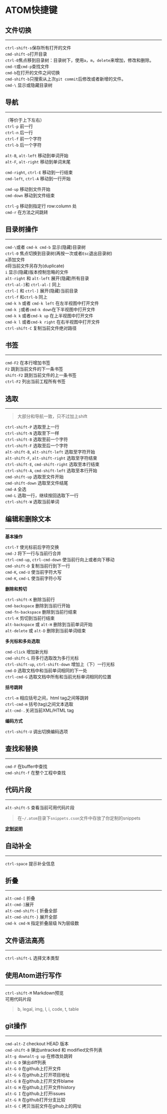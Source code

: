 # ATOM快捷键

## 文件切换

---

`ctrl-shift-s`保存所有打开的文件  
`cmd-shift-o`打开目录  
`ctrl-0`焦点移到目录树：目录树下，使用`a`，`m`，`delete`来增加，修改和删除。  
`cmd-t`或`cmd-p`查找文件  
`cmd-b`在打开的文件之间切换  
`cmd-shift-b`只搜索从上次`git commit`后修改或者新增的文件。  
`cmd-\` 显示或隐藏目录树

## 导航

---

（等价于上下左右）  
`ctrl-p` 前一行  
`ctrl-n` 后一行  
`ctrl-f` 前一个字符  
`ctrl-b` 后一个字符

`alt-B`, `alt-left` 移动到单词开始  
`alt-F`, `alt-right` 移动到单词末尾

`cmd-right`, `ctrl-E` 移动到一行结束  
`cmd-left`, `ctrl-A` 移动到一行开始

`cmd-up` 移动到文件开始  
`cmd-down` 移动到文件结束

`ctrl-g` 移动到指定行 row:column 处  
`cmd-r` 在方法之间跳转

## 目录树操作

---

`cmd-\`或者 `cmd-k cmd-b` 显示\(隐藏\)目录树  
`ctrl-0` 焦点切换到目录树\(再按一次或者`Esc`退出目录树\)  
`a`添加文件  
`d`将当前文件另存为\(duplicate\)  
`i` 显示\(隐藏\)版本控制忽略的文件  
`alt-right` 和 `alt-left` 展开\(隐藏\)所有目录  
`ctrl-al-]`和 `ctrl-al-[` 同上  
`ctrl-[` 和 `ctrl-]` 展开\(隐藏\)当前目录  
`ctrl-f` 和`ctrl-b` 同上  
`cmd-k h` 或者 `cmd-k left` 在左半视图中打开文件  
`cmd-k j`或者`cmd-k down`在下半视图中打开文件  
`cmd-k k` 或者`cmd-k up` 在上半视图中打开文件  
`cmd-k l` 或者`cmd-k right` 在右半视图中打开文件  
`ctrl-shift-C` 复制当前文件绝对路径

## 书签

---

`cmd-F2` 在本行增加书签  
`F2` 跳到当前文件的下一条书签  
`shift-F2` 跳到当前文件的上一条书签  
`ctrl-F2` 列出当前工程所有书签

## 选取

---

> 大部分和导航一致，只不过加上shift

`ctrl-shift-P` 选取至上一行  
`ctrl-shift-N` 选取至下一样  
`ctrl-shift-B` 选取至前一个字符  
`ctrl-shift-F` 选取至后一个字符  
`alt-shift-B`, `alt-shift-left` 选取至字符开始  
`alt-shift-F`, `alt-shift-right` 选取至字符结束  
`ctrl-shift-E`, `cmd-shift-right` 选取至本行结束  
`ctrl-shift-A`, `cmd-shift-left` 选取至本行开始  
`cmd-shift-up` 选取至文件开始  
`cmd-shift-down` 选取至文件结尾  
`cmd-A` 全选  
`cmd-L` 选取一行，继续按回选取下一行  
`ctrl-shift-W` 选取当前单词

## 编辑和删除文本

---

**基本操作**

`ctrl-T` 使光标前后字符交换  
`cmd-J` 将下一行与当前行合并  
`ctrl-cmd-up`, `ctrl-cmd-down` 使当前行向上或者向下移动  
`cmd-shift-D` 复制当前行到下一行  
`cmd-K`, `cmd-U` 使当前字符大写  
`cmd-K`, `cmd-L` 使当前字符小写

**删除和剪切**

`ctrl-shift-K` 删除当前行  
`cmd-backspace` 删除到当前行开始  
`cmd-fn-backspace` 删除到当前行结束  
`ctrl-K` 剪切到当前行结束  
`alt-backspace` 或 `alt-H` 删除到当前单词开始  
`alt-delete` 或 `alt-D` 删除到当前单词结束

**多光标和多处选取**

`cmd-click` 增加新光标  
`cmd-shift-L` 将多行选取改为多行光标  
`ctrl-shift-up`, `ctrl-shift-down` 增加上（下）一行光标  
`cmd-D` 选取文档中和当前单词相同的下一处  
`ctrl-cmd-G` 选取文档中所有和当前光标单词相同的位置

**括号跳转**

`ctrl-m` 相应括号之间，html tag之间等跳转  
`ctrl-cmd-m` 括号\(tag\)之间文本选取  
`alt-cmd-.`关闭当前XML/HTML tag

**编码方式**

`ctrl-shift-U` 调出切换编码选项

## 查找和替换

---

`cmd-F` 在buffer中查找  
`cmd-shift-f` 在整个工程中查找

## 代码片段

---

`alt-shift-S` 查看当前可用代码片段

> 在`~/.atom`目录下`snippets.cson`文件中存放了你定制的snippets

[**定制说明**](https://atom.io/docs/v1.0.0/using-atom-snippets)

## 自动补全

---

`ctrl-space` 提示补全信息

## 折叠

---

`alt-cmd-[` 折叠  
`alt-cmd-]`展开  
`alt-cmd-shift-{` 折叠全部  
`alt-cmd-shift-}` 展开全部  
`cmd-k cmd-N` 指定折叠层级 N为层级数

## 文件语法高亮

---

`ctrl-shift-L` 选择文本类型

## 使用Atom进行写作

---

`ctrl-shift-M` Markdown预览  
可用代码片段

> b, legal, img, l, i, code, t, table

## git操作

---

`cmd-alt-Z` checkout HEAD 版本  
`cmd-shift-B` 弹出untracked 和 modified文件列表  
`alt-g downalt-g up` 在修改处跳转  
`alt-G D` 弹出diff列表  
`alt-G O` 在github上打开文件  
`alt-G G` 在github上打开项目地址  
`alt-G B` 在github上打开文件blame  
`alt-G H` 在github上打开文件history  
`alt-G I` 在github上打开issues  
`alt-G R` 在github打开分支比较  
`alt-G C` 拷贝当前文件在gihub上的网址

